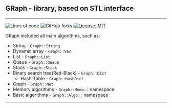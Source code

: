 ## GRaph - library, based on STL interface
___
![Lines of code](https://img.shields.io/tokei/lines/github/qulop/GRaph?style=flat&color=blue)
![GitHub forks](https://img.shields.io/github/forks/qulop/GRaph?color=orange)
[![License: MIT](https://img.shields.io/badge/License-MIT-purple.svg)](https://opensource.org/licenses/MIT)

GRaph included all main algorithms, such as:
+ String - `Graph::String`
+ Dynamic array - `Graph::Vec`
+ List - `Graph::List`
+ Queue - `Graph::Queue`
+ Stack - `Graph::Stack`
+ Binary search tree(Red-Black) - `Graph::Dict`
  + Hash-Table - `Graph::HashDict`
+ Graph - `Graph::Net`
+ Memory algorithms - `Graph::Memo::` namespace 
+ Basic algorithms - `Graph::Algo::` namespace
___
  